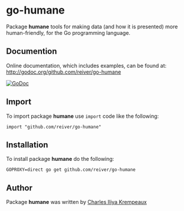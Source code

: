 # go-humane

Package **humane** tools for making data (and how it is presented) more human-friendly, for the Go programming language.

## Documention

Online documentation, which includes examples, can be found at: http://godoc.org/github.com/reiver/go-humane

[![GoDoc](https://godoc.org/github.com/reiver/go-humane?status.svg)](https://godoc.org/github.com/reiver/go-humane)

## Import

To import package **humane** use `import` code like the following:
```
import "github.com/reiver/go-humane"
```

## Installation

To install package **humane** do the following:
```
GOPROXY=direct go get github.com/reiver/go-humane
```

## Author

Package **humane** was written by [Charles Iliya Krempeaux](http://reiver.link)
